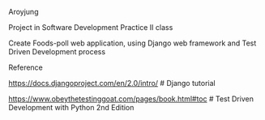 Aroyjung

Project in Software Development Practice II class

Create Foods-poll web application, using Django web framework and Test Driven Development process

Reference

https://docs.djangoproject.com/en/2.0/intro/ # Django tutorial

https://www.obeythetestinggoat.com/pages/book.html#toc # Test Driven Development with Python 2nd Edition

